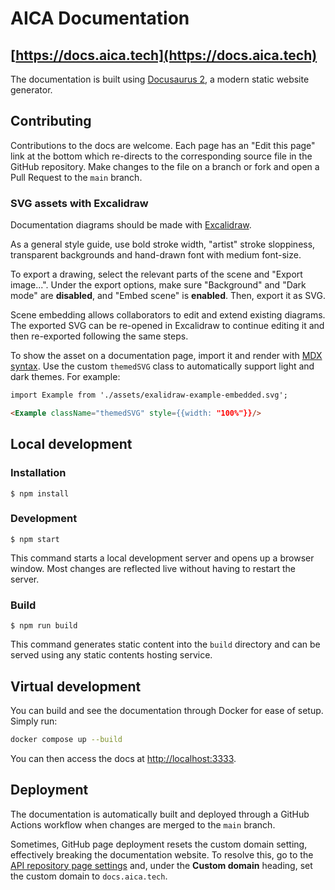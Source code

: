 # AICA Documentation

## [https://docs.aica.tech](https://docs.aica.tech)

The documentation is built using [Docusaurus 2](https://docusaurus.io/), a modern static website generator.

## Contributing

Contributions to the docs are welcome. Each page has an "Edit this page" link at the bottom which re-directs to the
corresponding source file in the GitHub repository. Make changes to the file on a branch or fork and open a Pull Request
to the `main` branch.

### SVG assets with Excalidraw

Documentation diagrams should be made with [Excalidraw](https://excalidraw.com).

As a general style guide, use bold stroke width, "artist" stroke sloppiness, transparent backgrounds and hand-drawn
font with medium font-size.

To export a drawing, select the relevant parts of the scene and "Export image...". Under the export options, make
sure "Background" and "Dark mode" are **disabled**, and "Embed scene" is **enabled**. Then, export it as SVG.

Scene embedding allows collaborators to edit and extend existing diagrams. The exported SVG can be re-opened in
Excalidraw to continue editing it and then re-exported following the same steps.

To show the asset on a documentation page, import it and render
with [MDX syntax](https://docusaurus.io/docs/markdown-features/react). Use the custom `themedSVG` class to automatically
support light and dark themes. For example:

```markdown
import Example from './assets/exalidraw-example-embedded.svg';

<Example className="themedSVG" style={{width: "100%"}}/>
```

## Local development

### Installation

```
$ npm install
```

### Development

```
$ npm start
```

This command starts a local development server and opens up a browser window. Most changes are reflected live without
having to restart the server.

### Build

```
$ npm run build
```

This command generates static content into the `build` directory and can be served using any static contents hosting
service.

## Virtual development

You can build and see the documentation through Docker for ease of setup. Simply run:

```bash
docker compose up --build
```

You can then access the docs at [http://localhost:3333](http://localhost:3333).

## Deployment

The documentation is automatically built and deployed through a GitHub Actions workflow when changes are merged to
the `main` branch.

Sometimes, GitHub page deployment resets the custom domain setting, effectively breaking the documentation website.
To resolve this, go to the [API repository page settings](https://github.com/aica-technology/api/settings/pages) and,
under the **Custom domain** heading, set the custom domain to `docs.aica.tech`.
